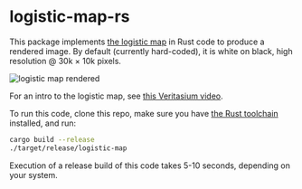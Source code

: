# logistic-map-rs

This package implements [the logistic map](https://en.wikipedia.org/wiki/Logistic_map) in Rust code to produce a rendered image. By default (currently hard-coded), it is white on black, high resolution @ 30k × 10k pixels.

![logistic map rendered](https://i.imgur.com/kcUrF4N.jpg)

For an intro to the logistic map, see [this Veritasium video](https://www.youtube.com/watch?v=ovJcsL7vyrk).

To run this code, clone this repo, make sure you have [the Rust toolchain](https://rustup.rs/) installed, and run:

```bash
cargo build --release
./target/release/logistic-map
```

Execution of a release build of this code takes 5-10 seconds, depending on your system.
